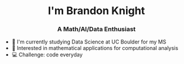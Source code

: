<h1 align="center">I'm Brandon Knight</h1>
<h3 align="center">A Math/AI/Data Enthusiast</h3>

- 📕 I'm currently studying Data Science at UC Boulder for my MS
- 🧮 Interested in mathematical applications for computational analysis
- 💻 Challenge: code everyday
